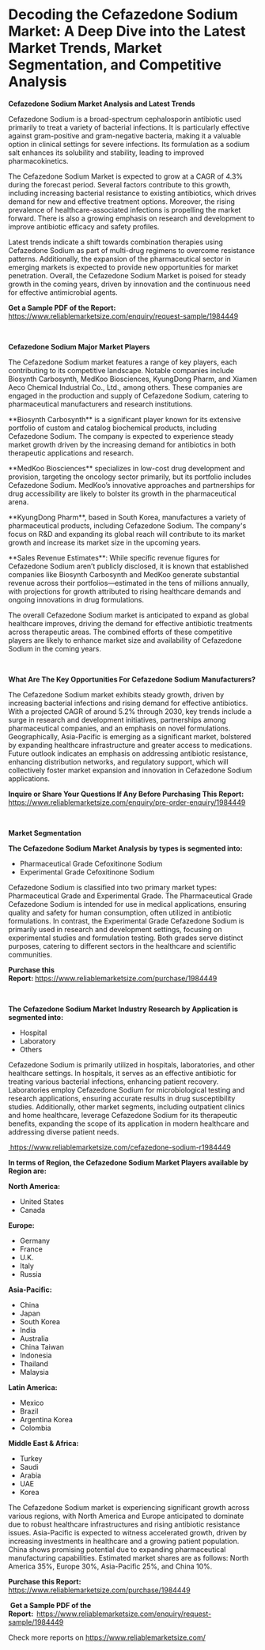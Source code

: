 <p><h1>Decoding the Cefazedone Sodium Market: A Deep Dive into the Latest Market Trends, Market Segmentation, and Competitive Analysis</h1></p><p><strong>Cefazedone Sodium Market Analysis and Latest Trends</strong></p>
<p><p>Cefazedone Sodium is a broad-spectrum cephalosporin antibiotic used primarily to treat a variety of bacterial infections. It is particularly effective against gram-positive and gram-negative bacteria, making it a valuable option in clinical settings for severe infections. Its formulation as a sodium salt enhances its solubility and stability, leading to improved pharmacokinetics.</p><p>The Cefazedone Sodium Market is expected to grow at a CAGR of 4.3% during the forecast period. Several factors contribute to this growth, including increasing bacterial resistance to existing antibiotics, which drives demand for new and effective treatment options. Moreover, the rising prevalence of healthcare-associated infections is propelling the market forward. There is also a growing emphasis on research and development to improve antibiotic efficacy and safety profiles.</p><p>Latest trends indicate a shift towards combination therapies using Cefazedone Sodium as part of multi-drug regimens to overcome resistance patterns. Additionally, the expansion of the pharmaceutical sector in emerging markets is expected to provide new opportunities for market penetration. Overall, the Cefazedone Sodium Market is poised for steady growth in the coming years, driven by innovation and the continuous need for effective antimicrobial agents.</p></p>
<p><strong>Get a Sample PDF of the Report:&nbsp;</strong> <a href="https://www.reliablemarketsize.com/enquiry/request-sample/1984449?utm_campaign=1872&utm_medium=2&utm_source=Github&utm_content=ia&utm_term=30012025&utm_id=cefazedone-sodium">https://www.reliablemarketsize.com/enquiry/request-sample/1984449</a></p>
<p>&nbsp;</p>
<p><strong>Cefazedone Sodium Major Market Players</strong></p>
<p><p>The Cefazedone Sodium market features a range of key players, each contributing to its competitive landscape. Notable companies include Biosynth Carbosynth, MedKoo Biosciences, KyungDong Pharm, and Xiamen Aeco Chemical Industrial Co., Ltd., among others. These companies are engaged in the production and supply of Cefazedone Sodium, catering to pharmaceutical manufacturers and research institutions.</p><p>**Biosynth Carbosynth** is a significant player known for its extensive portfolio of custom and catalog biochemical products, including Cefazedone Sodium. The company is expected to experience steady market growth driven by the increasing demand for antibiotics in both therapeutic applications and research.</p><p>**MedKoo Biosciences** specializes in low-cost drug development and provision, targeting the oncology sector primarily, but its portfolio includes Cefazedone Sodium. MedKoo’s innovative approaches and partnerships for drug accessibility are likely to bolster its growth in the pharmaceutical arena.</p><p>**KyungDong Pharm**, based in South Korea, manufactures a variety of pharmaceutical products, including Cefazedone Sodium. The company's focus on R&D and expanding its global reach will contribute to its market growth and increase its market size in the upcoming years.</p><p>**Sales Revenue Estimates**: While specific revenue figures for Cefazedone Sodium aren’t publicly disclosed, it is known that established companies like Biosynth Carbosynth and MedKoo generate substantial revenue across their portfolios—estimated in the tens of millions annually, with projections for growth attributed to rising healthcare demands and ongoing innovations in drug formulations.</p><p>The overall Cefazedone Sodium market is anticipated to expand as global healthcare improves, driving the demand for effective antibiotic treatments across therapeutic areas. The combined efforts of these competitive players are likely to enhance market size and availability of Cefazedone Sodium in the coming years.</p></p>
<p>&nbsp;</p>
<p><strong>What Are The Key Opportunities For Cefazedone Sodium Manufacturers?</strong></p>
<p><p>The Cefazedone Sodium market exhibits steady growth, driven by increasing bacterial infections and rising demand for effective antibiotics. With a projected CAGR of around 5.2% through 2030, key trends include a surge in research and development initiatives, partnerships among pharmaceutical companies, and an emphasis on novel formulations. Geographically, Asia-Pacific is emerging as a significant market, bolstered by expanding healthcare infrastructure and greater access to medications. Future outlook indicates an emphasis on addressing antibiotic resistance, enhancing distribution networks, and regulatory support, which will collectively foster market expansion and innovation in Cefazedone Sodium applications.</p></p>
<p><strong>Inquire or Share Your Questions If Any Before Purchasing This Report:</strong> <a href="https://www.reliablemarketsize.com/enquiry/pre-order-enquiry/1984449?utm_campaign=1872&utm_medium=2&utm_source=Github&utm_content=ia&utm_term=30012025&utm_id=cefazedone-sodium">https://www.reliablemarketsize.com/enquiry/pre-order-enquiry/1984449</a></p>
<p>&nbsp;</p>
<p><strong>Market Segmentation</strong></p>
<p><strong>The Cefazedone Sodium Market Analysis by types is segmented into:</strong></p>
<p><ul><li>Pharmaceutical Grade Cefoxitinone Sodium</li><li>Experimental Grade Cefoxitinone Sodium</li></ul></p>
<p><p>Cefazedone Sodium is classified into two primary market types: Pharmaceutical Grade and Experimental Grade. The Pharmaceutical Grade Cefazedone Sodium is intended for use in medical applications, ensuring quality and safety for human consumption, often utilized in antibiotic formulations. In contrast, the Experimental Grade Cefazedone Sodium is primarily used in research and development settings, focusing on experimental studies and formulation testing. Both grades serve distinct purposes, catering to different sectors in the healthcare and scientific communities.</p></p>
<p><strong>Purchase this Report:&nbsp;</strong><a href="https://www.reliablemarketsize.com/purchase/1984449?utm_campaign=1872&utm_medium=2&utm_source=Github&utm_content=ia&utm_term=30012025&utm_id=cefazedone-sodium">https://www.reliablemarketsize.com/purchase/1984449</a></p>
<p>&nbsp;</p>
<p><strong>The Cefazedone Sodium Market Industry Research by Application is segmented into:</strong></p>
<p><ul><li>Hospital</li><li>Laboratory</li><li>Others</li></ul></p>
<p><p>Cefazedone Sodium is primarily utilized in hospitals, laboratories, and other healthcare settings. In hospitals, it serves as an effective antibiotic for treating various bacterial infections, enhancing patient recovery. Laboratories employ Cefazedone Sodium for microbiological testing and research applications, ensuring accurate results in drug susceptibility studies. Additionally, other market segments, including outpatient clinics and home healthcare, leverage Cefazedone Sodium for its therapeutic benefits, expanding the scope of its application in modern healthcare and addressing diverse patient needs.</p></p>
<p><a href="https://www.reliablemarketsize.com/cefazedone-sodium-r1984449?utm_campaign=1872&utm_medium=2&utm_source=Github&utm_content=ia&utm_term=30012025&utm_id=cefazedone-sodium">&nbsp;https://www.reliablemarketsize.com/cefazedone-sodium-r1984449</a></p>
<p><strong>In terms of Region, the Cefazedone Sodium Market Players available by Region are:</strong></p>
<p>
    <p> <strong> North America: </strong>
        <ul>
            <li>United States</li>
            <li>Canada</li>
        </ul>
        </p> 
    <p> <strong> Europe: </strong>
        <ul>
            <li>Germany</li>
            <li>France</li>
            <li>U.K.</li>
            <li>Italy</li>
            <li>Russia</li>
        </ul>
        </p> 
    <p> <strong> Asia-Pacific: </strong>
        <ul>
            <li>China</li>
            <li>Japan</li>
            <li>South Korea</li>
            <li>India</li>
            <li>Australia</li>
            <li>China Taiwan</li>
            <li>Indonesia</li>
            <li>Thailand</li>
            <li>Malaysia</li>
        </ul>
        </p> 
    <p> <strong> Latin America: </strong>
        <ul>
            <li>Mexico</li>
            <li>Brazil</li>
            <li>Argentina Korea</li>
            <li>Colombia</li>
        </ul>
        </p> 
    <p> <strong> Middle East & Africa: </strong>
        <ul>
            <li>Turkey</li>
            <li>Saudi</li>
            <li>Arabia</li>
            <li>UAE</li>
            <li>Korea</li>
        </ul>
    </p>
    </p>
<p><p>The Cefazedone Sodium market is experiencing significant growth across various regions, with North America and Europe anticipated to dominate due to robust healthcare infrastructures and rising antibiotic resistance issues. Asia-Pacific is expected to witness accelerated growth, driven by increasing investments in healthcare and a growing patient population. China shows promising potential due to expanding pharmaceutical manufacturing capabilities. Estimated market shares are as follows: North America 35%, Europe 30%, Asia-Pacific 25%, and China 10%.</p></p>
<p><strong>Purchase this Report: </strong><a href="https://www.reliablemarketsize.com/purchase/1984449?utm_campaign=1872&utm_medium=2&utm_source=Github&utm_content=ia&utm_term=30012025&utm_id=cefazedone-sodium">https://www.reliablemarketsize.com/purchase/1984449</a></p>
<p>&nbsp;<strong>Get a Sample PDF of the Report:&nbsp;&nbsp;</strong><a href="https://www.reliablemarketsize.com/enquiry/request-sample/1984449?utm_campaign=1872&utm_medium=2&utm_source=Github&utm_content=ia&utm_term=30012025&utm_id=cefazedone-sodium">https://www.reliablemarketsize.com/enquiry/request-sample/1984449</a></p>
<p><strong></strong></p>
<p>Check more reports on <a href="https://www.reliablemarketsize.com/?utm_campaign=1872&utm_medium=2&utm_source=Github&utm_content=ia&utm_term=30012025&utm_id=cefazedone-sodium">https://www.reliablemarketsize.com/</a></p>